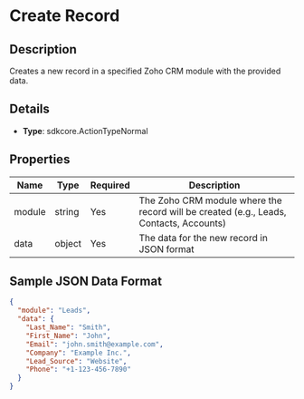 # Create Record

## Description

Creates a new record in a specified Zoho CRM module with the provided data.

## Details

- **Type**: sdkcore.ActionTypeNormal

## Properties

| Name   | Type   | Required | Description                                                                           |
|--------|--------|----------|---------------------------------------------------------------------------------------|
| module | string | Yes      | The Zoho CRM module where the record will be created (e.g., Leads, Contacts, Accounts)|
| data   | object | Yes      | The data for the new record in JSON format                                            |

## Sample JSON Data Format

```json
{
  "module": "Leads",
  "data": {
    "Last_Name": "Smith",
    "First_Name": "John",
    "Email": "john.smith@example.com",
    "Company": "Example Inc.",
    "Lead_Source": "Website",
    "Phone": "+1-123-456-7890"
  }
}